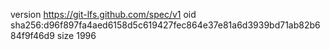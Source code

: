 version https://git-lfs.github.com/spec/v1
oid sha256:d96f897fa4aed6158d5c619427fec864e37e81a6d3939bd71ab82b684f9f46d9
size 1996
